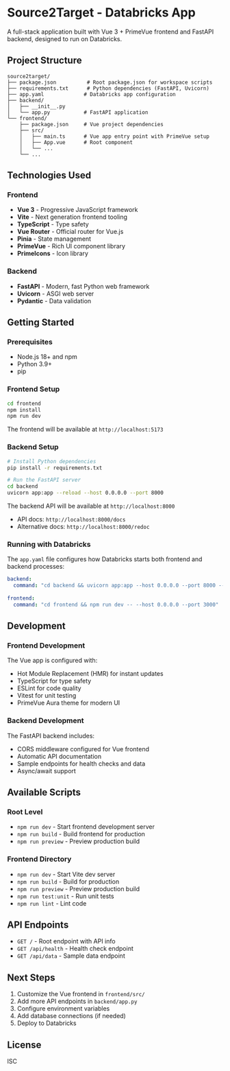 # Source2Target - Databricks App

A full-stack application built with Vue 3 + PrimeVue frontend and FastAPI backend, designed to run on Databricks.

## Project Structure

```
source2target/
├── package.json          # Root package.json for workspace scripts
├── requirements.txt      # Python dependencies (FastAPI, Uvicorn)
├── app.yaml             # Databricks app configuration
├── backend/
│   ├── __init__.py
│   └── app.py           # FastAPI application
└── frontend/
    ├── package.json     # Vue project dependencies
    ├── src/
    │   ├── main.ts      # Vue app entry point with PrimeVue setup
    │   ├── App.vue      # Root component
    │   └── ...
    └── ...
```

## Technologies Used

### Frontend
- **Vue 3** - Progressive JavaScript framework
- **Vite** - Next generation frontend tooling
- **TypeScript** - Type safety
- **Vue Router** - Official router for Vue.js
- **Pinia** - State management
- **PrimeVue** - Rich UI component library
- **PrimeIcons** - Icon library

### Backend
- **FastAPI** - Modern, fast Python web framework
- **Uvicorn** - ASGI web server
- **Pydantic** - Data validation

## Getting Started

### Prerequisites
- Node.js 18+ and npm
- Python 3.9+
- pip

### Frontend Setup

```bash
cd frontend
npm install
npm run dev
```

The frontend will be available at `http://localhost:5173`

### Backend Setup

```bash
# Install Python dependencies
pip install -r requirements.txt

# Run the FastAPI server
cd backend
uvicorn app:app --reload --host 0.0.0.0 --port 8000
```

The backend API will be available at `http://localhost:8000`
- API docs: `http://localhost:8000/docs`
- Alternative docs: `http://localhost:8000/redoc`

### Running with Databricks

The `app.yaml` file configures how Databricks starts both frontend and backend processes:

```yaml
backend:
  command: "cd backend && uvicorn app:app --host 0.0.0.0 --port 8000 --reload"
  
frontend:
  command: "cd frontend && npm run dev -- --host 0.0.0.0 --port 3000"
```

## Development

### Frontend Development

The Vue app is configured with:
- Hot Module Replacement (HMR) for instant updates
- TypeScript for type safety
- ESLint for code quality
- Vitest for unit testing
- PrimeVue Aura theme for modern UI

### Backend Development

The FastAPI backend includes:
- CORS middleware configured for Vue frontend
- Automatic API documentation
- Sample endpoints for health checks and data
- Async/await support

## Available Scripts

### Root Level
- `npm run dev` - Start frontend development server
- `npm run build` - Build frontend for production
- `npm run preview` - Preview production build

### Frontend Directory
- `npm run dev` - Start Vite dev server
- `npm run build` - Build for production
- `npm run preview` - Preview production build
- `npm run test:unit` - Run unit tests
- `npm run lint` - Lint code

## API Endpoints

- `GET /` - Root endpoint with API info
- `GET /api/health` - Health check endpoint
- `GET /api/data` - Sample data endpoint

## Next Steps

1. Customize the Vue frontend in `frontend/src/`
2. Add more API endpoints in `backend/app.py`
3. Configure environment variables
4. Add database connections (if needed)
5. Deploy to Databricks

## License

ISC


